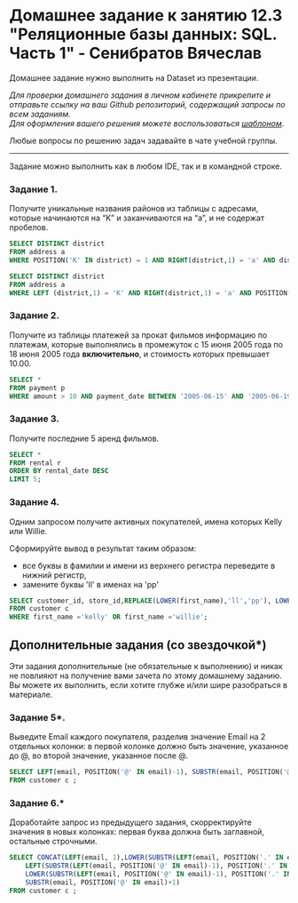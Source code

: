 # Домашнее задание к занятию 12.3 "Реляционные базы данных: SQL. Часть 1" - Сенибратов Вячеслав

Домашнее задание нужно выполнить на Dataset из презентации.

*Для проверки домашнего задания в личном кабинете прикрепите и отправьте ссылку на ваш Github репозиторий, содержащий запросы по всем заданиям.  
Для оформления вашего решения можете воспользоваться [шаблоном](https://github.com/netology-code/sys-pattern-homework)*.

Любые вопросы по решению задач задавайте в чате учебной группы.


---

Задание можно выполнить как в любом IDE, так и в командной строке.

### Задание 1.

Получите уникальные названия районов из таблицы с адресами, которые начинаются на “K” и заканчиваются на “a”, и не содержат пробелов.
```sql
SELECT DISTINCT district  
FROM address a  
WHERE POSITION('K' IN district) = 1 AND RIGHT(district,1) = 'a' AND district LIKE '% %' = FALSE;  
```
```sql
SELECT DISTINCT district  
FROM address a  
WHERE LEFT (district,1) = 'K' AND RIGHT(district,1) = 'a' AND POSITION(' ' IN district)=FALSE;  
```
### Задание 2.

Получите из таблицы платежей за прокат фильмов информацию по платежам, которые выполнялись в промежуток с 15 июня 2005 года по 18 июня 2005 года **включительно**, 
и стоимость которых превышает 10.00.
```sql
SELECT *  
FROM payment p   
WHERE amount > 10 AND payment_date BETWEEN '2005-06-15' AND '2005-06-19';   
```
### Задание 3.

Получите последние 5 аренд фильмов.
```sql
SELECT *  
FROM rental r  
ORDER BY rental_date DESC  
LIMIT 5;  
```
### Задание 4.

Одним запросом получите активных покупателей, имена которых Kelly или Willie. 

Сформируйте вывод в результат таким образом:
- все буквы в фамилии и имени из верхнего регистра переведите в нижний регистр,
- замените буквы 'll' в именах на 'pp'
```sql
SELECT customer_id, store_id,REPLACE(LOWER(first_name),'ll','pp'), LOWER(last_name), email, address_id, active=1   
FROM customer c  
WHERE first_name ='kelly' OR first_name ='willie';   
```
## Дополнительные задания (со звездочкой*)
Эти задания дополнительные (не обязательные к выполнению) и никак не повлияют на получение вами зачета по этому домашнему заданию. Вы можете их выполнить, если хотите глубже и/или шире разобраться в материале.

### Задание 5*.

Выведите Email каждого покупателя, разделив значение Email на 2 отдельных колонки: в первой колонке должно быть значение, указанное до @, во второй значение, указанное после @.
```sql
SELECT LEFT(email, POSITION('@' IN email)-1), SUBSTR(email, POSITION('@' IN email)+1)  
FROM customer c ;
```

### Задание 6.*

Доработайте запрос из предыдущего задания, скорректируйте значения в новых колонках: первая буква должна быть заглавной, остальные строчными.
```sql
SELECT CONCAT(LEFT(email, 1),LOWER(SUBSTR(LEFT(email, POSITION('.' IN email)-1), 2)),' ',
	LEFT(SUBSTR(LEFT(email, POSITION('@' IN email)-1), POSITION('.' IN email)+1),1),
	LOWER(SUBSTR(LEFT(email, POSITION('@' IN email)-1), POSITION('.' IN email)+2))) AS Name,
	SUBSTR(email, POSITION('@' IN email)+1)
FROM customer c ;
```
